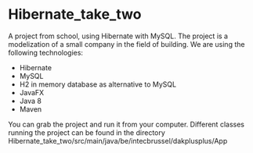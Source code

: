 # Hibernate_take_two
A project from school, using Hibernate with MySQL. The project is a modelization of a small company in the field of building.
We are using the following technologies:
- Hibernate
- MySQL
- H2 in memory database as alternative to MySQL
- JavaFX 
- Java 8
- Maven

You can grab the project and run it from your computer. Different classes running the project can be found in the directory Hibernate_take_two/src/main/java/be/intecbrussel/dakplusplus/App
